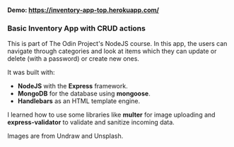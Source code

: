 #### Demo: https://inventory-app-top.herokuapp.com/

### Basic Inventory App with CRUD actions

This is part of The Odin Project's NodeJS course. In this app, the users can navigate through categories and look at items which they can update or delete (with a password) or create new ones.

It was built with:

-   **NodeJS** with the **Express** framework.
-   **MongoDB** for the database using **mongoose**.
-   **Handlebars** as an HTML template engine.

I learned how to use some libraries like **multer** for image uploading and **express-validator** to validate and sanitize incoming data.

Images are from Undraw and Unsplash.
